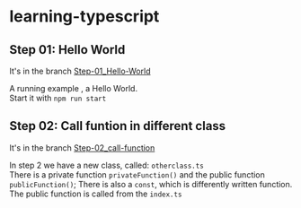 # learning-typescript

## Step 01: Hello World
It's in the branch [Step-01_Hello-World](https://github.com/joergi/learning-typescript/tree/Step-01_Hello-World)

A running example , a Hello World.    
Start it with  `npm run start`

## Step 02: Call funtion in different class
It's in the branch [Step-02_call-function](https://github.com/joergi/learning-typescript/tree/Step-02_call-function)

In step 2 we have a new class, called: `otherclass.ts`   
There is a private function `privateFunction()` and the public function `publicFunction()`;
There is also a `const`, which is differently written function. 
The public function is called from the `index.ts`     
